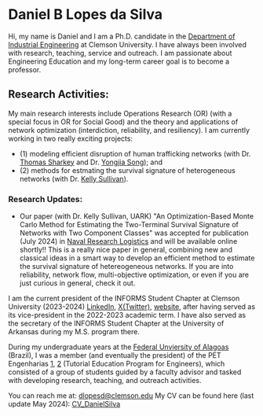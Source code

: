 # Daniel B Lopes da Silva

Hi, my name is Daniel and I am a Ph.D. candidate in the [Department of Industrial Engineering](https://www.clemson.edu/cecas/departments/ie/index.html) at Clemson University. I have always been involved with research, teaching, service and outreach. I am passionate about Engineering Education and my long-term career goal is to become a professor.

## Research Activities:

My main research interests include Operations Research (OR) (with a special focus in OR for Social Good) and the theory and applications of network optimization (interdiction, reliability, and resiliency). I am currently working in two really exciting projects: 
*   (1) modeling efficient disruption of human trafficking networks (with Dr. [Thomas Sharkey](https://www.clemson.edu/cecas/departments/ie/people/faculty/sharkey.html) and Dr. [Yongjia Song](https://www.clemson.edu/cecas/departments/ie/people/faculty/yongjis.html)); and 
*   (2) methods for estmating the survival signature of heterogeneous networks (with Dr. [Kelly Sullivan](https://industrial-engineering.uark.edu/directory/index/uid/ksulliv/name/Kelly-Sullivan/)).

### Research Updates:
* Our paper (with Dr. Kelly Sullivan, UARK) "An Optimization-Based Monte Carlo Method for Estimating the Two-Terminal Survival Signature of Networks with Two Component Classes" was accepted for publication (July 2024) in [Naval Research Logistics](https://onlinelibrary.wiley.com/journal/15206750) and will be available online shortly!! This is a really nice paper in general, combining new and classical ideas in a smart way to develop an efficient method to estimate the survival signature of hetereogeneous networks. If you are into reliability, network flow, multi-objective optimization, or even if you are just curious in general, check it out.

I am the current president of the INFORMS Student Chapter at Clemson University (2023-2024) [LinkedIn](https://www.linkedin.com/in/informs-clemson-student-chapter-057b62286/), [X(Twitter)](https://twitter.com/ClemsonInforms), [website](https://cecas.clemson.edu/informs/), after having served as its vice-president in the 2022-2023 academic term. I have also served as the secretary of the INFORMS Student Chapter at the University of Arkansas during my M.S. program there.

During my undergraduate years at the [Federal Unviersity of Alagoas](https://ufal.br/) (Brazil), I was a member (and eventually the president) of the PET Engenharias [1](https://www.facebook.com/petengenharias), [2](https://ufal.br/estudante/graduacao/programas/educacao-tutorial-pet/pet-engenharia) (Tutorial Education Program for Engineers), which consisted of a group of students guided by a faculty advisor and tasked with developing research, teaching, and outreach activities.

You can reach me at: dlopesd@clemson.edu
My CV can be found here (last update May 2024): [CV_DanielSilva](https://github.com/dblsBR/dblsBR/blob/757fe0444d31240c22ced663ce84c750a5047b28/CV_DanielSilva.pdf)



<!---
dblsBR/dblsBR is a ✨ special ✨ repository because its `README.md` (this file) appears on your GitHub profile.
You can click the Preview link to take a look at your changes.
--->


